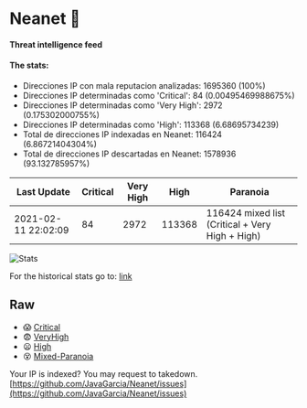 # Neanet :hocho:
#### Threat intelligence feed
#### The stats:

- Direcciones IP con mala reputacion analizadas: 1695360 (100%)
- Direcciones IP determinadas como 'Critical':  84 (0.00495469988675%)
- Direcciones IP determinadas como 'Very High':  2972 (0.175302000755%)
- Direcciones IP determinadas como 'High':  113368 (6.68695734239)
- Total de direcciones IP indexadas en Neanet:  116424 (6.86721404304%)
- Total de direcciones IP descartadas en Neanet:  1578936 (93.132785957%)

| Last Update | Critical | Very High | High | Paranoia |
| --- | --- | --- | --- | --- |
| 2021-02-11 22:02:09 | 84 | 2972 | 113368 | 116424 mixed list (Critical + Very High + High)|

![Stats](https://docs.google.com/spreadsheets/d/e/2PACX-1vSnaNMIXVabIpDJjufMlzH7poXnshF3mgd8Is1g9ytUEzVsP5my4Trn8f-xkoLLQ38xpL3HtmUexLo6/pubchart?oid=501124687&format=image)

For the historical stats go to: [link](/stats.csv)
## Raw
- :scream: [Critical](https://raw.githubusercontent.com/JavaGarcia/Neanet/master/blacklists/neanet_critical.txt)
- :fearful: [VeryHigh](https://raw.githubusercontent.com/JavaGarcia/Neanet/master/blacklists/neanet_veryHigh.txtt)
- :frowning: [High](https://raw.githubusercontent.com/JavaGarcia/Neanet/master/blacklists/neanet_high.txt)
- :dizzy_face: [Mixed-Paranoia](https://raw.githubusercontent.com/JavaGarcia/Neanet/master/blacklists/neanet_all.txt)


Your IP is indexed? You may request to takedown. [https://github.com/JavaGarcia/Neanet/issues](https://github.com/JavaGarcia/Neanet/issues)



































































































































































































































































































































































































































































































































































































































































































































































































































































































































































































































































































































































































































































































































































































































































































































































































































































































































































































































































































































































































































































































































































































































































































































































































































































































































































































































































































































































































































































































































































































































































































































































































































































































































































































































































































































































































































































































































































































































































































































































































































































































































































































































































































